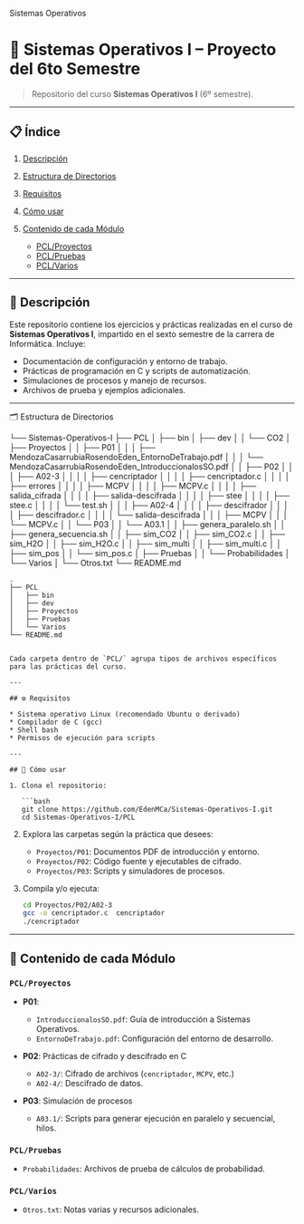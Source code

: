 Sistemas Operativos
# 🔧 Sistemas Operativos I – Proyecto del 6to Semestre

> Repositorio del curso **Sistemas Operativos I** (6º semestre).

---

## 📋 Índice

1. [Descripción](#descripción)
2. [Estructura de Directorios](#estructura-de-directorios)
3. [Requisitos](#requisitos)
4. [Cómo usar](#cómo-usar)
5. [Contenido de cada Módulo](#contenido-de-cada-módulo)

   * [PCL/Proyectos](#pclproyectos)
   * [PCL/Pruebas](#pclpruebas)
   * [PCL/Varios](#pclvarios)


---

## 📖 Descripción

Este repositorio contiene los ejercicios y prácticas realizadas en el curso de **Sistemas Operativos I**, impartido en el sexto semestre de la carrera de Informática. Incluye:

* Documentación de configuración y entorno de trabajo.
* Prácticas de programación en C y scripts de automatización.
* Simulaciones de procesos y manejo de recursos.
* Archivos de prueba y ejemplos adicionales.

---

🗂 Estructura de Directorios

└── Sistemas-Operativos-I
    ├── PCL
    │   ├── bin
    │   ├── dev
    │   │   └── CO2
    │   ├── Proyectos
    │   │   ├── P01
    │   │   │   ├── MendozaCasarrubiaRosendoEden_EntornoDeTrabajo.pdf
    │   │   │   └── MendozaCasarrubiaRosendoEden_IntroduccionalosSO.pdf
    │   │   ├── P02
    │   │   │   ├── A02-3
    │   │   │   │   ├── cencriptador
    │   │   │   │   ├── cencriptador.c
    │   │   │   │   ├── errores
    │   │   │   │   ├── MCPV
    │   │   │   │   ├── MCPV.c
    │   │   │   │   ├── salida_cifrada
    │   │   │   │   ├── salida-descifrada
    │   │   │   │   ├── stee
    │   │   │   │   ├── stee.c
    │   │   │   │   └── test.sh
    │   │   │   ├── A02-4
    │   │   │   │   ├── descifrador
    │   │   │   │   ├── descifrador.c
    │   │   │   │   └── salida-descifrada
    │   │   │   ├── MCPV
    │   │   │   └── MCPV.c
    │   │   └── P03
    │   │       └── A03.1
    │   │           ├── genera_paralelo.sh
    │   │           ├── genera_secuencia.sh
    │   │           ├── sim_CO2
    │   │           ├── sim_CO2.c
    │   │           ├── sim_H2O
    │   │           ├── sim_H2O.c
    │   │           ├── sim_multi
    │   │           ├── sim_multi.c
    │   │           ├── sim_pos
    │   │           └── sim_pos.c
    │   ├── Pruebas
    │   │   └── Probabilidades
    │   └── Varios
    │       └── Otros.txt
    └── README.md
```plaintext
.
├── PCL
│   ├── bin
│   ├── dev
│   ├── Proyectos
│   ├── Pruebas
│   └── Varios
└── README.md


Cada carpeta dentro de `PCL/` agrupa tipos de archivos específicos para las prácticas del curso.

---

## ⚙️ Requisitos

* Sistema operativo Linux (recomendado Ubuntu o derivado)
* Compilador de C (gcc)
* Shell bash
* Permisos de ejecución para scripts

---

## 🚀 Cómo usar

1. Clona el repositorio:

   ```bash
   git clone https://github.com/EdenMCa/Sistemas-Operativos-I.git
   cd Sistemas-Operativos-I/PCL
   ```
2. Explora las carpetas según la práctica que desees:

   * `Proyectos/P01`: Documentos PDF de introducción y entorno.
   * `Proyectos/P02`: Código fuente y ejecutables de cifrado.
   * `Proyectos/P03`: Scripts y simuladores de procesos.
3. Compila y/o ejecuta:

   ```bash
   cd Proyectos/P02/A02-3
   gcc -o cencriptador.c  cencriptador
   ./cencriptador
   ```

---

## 📂 Contenido de cada Módulo

### `PCL/Proyectos`

* **P01**:

  * `IntroduccionalosSO.pdf`: Guía de introducción a Sistemas Operativos.
  * `EntornoDeTrabajo.pdf`: Configuración del entorno de desarrollo.
* **P02**: Prácticas de cifrado y descifrado en C

  * `A02-3/`: Cifrado de archivos (`cencriptador`, `MCPV`, etc.)
  * `A02-4/`: Descifrado de datos.
* **P03**: Simulación de procesos

  * `A03.1/`: Scripts para generar ejecución en paralelo y secuencial, hilos.

### `PCL/Pruebas`

* `Probabilidades`: Archivos de prueba de cálculos de probabilidad.

### `PCL/Varios`

* `Otros.txt`: Notas varias y recursos adicionales.

